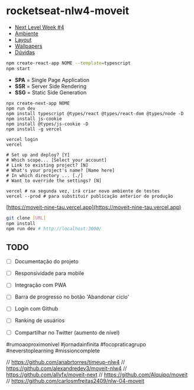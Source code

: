 # rocketseat-nlw4-moveit

- [Next Level Week #4](https://nextlevelweek.com/episodios/react/1/edicao/4)
- [Ambiente](https://www.notion.so/Configura-es-do-ambiente-React-76f2963a042f45b9b9b567a2795945b8)
- [Layout](https://www.figma.com/file/ge20pu3ofMOKoliUyKx1Nl/Move.it-1.0/duplicate?node-id=160%3A2761)
- [Wallpapers](https://drive.google.com/drive/folders/11fxy_LmTD6S1FGTQbeu47QPLzvyuEGSs)
- [Dúvidas](https://discord.com/login?redirect_to=%2Foauth2%2Fauthorize%3Fclient_id%3D796069165533495327%26redirect_uri%3Dhttps%3A%2F%2Fstarter-bot.rocketseat.dev%2Fapi%2Fdiscord%2Fcallback%26response_type%3Dcode%26scope%3Didentify%2520email%2520guilds.join%26state%3DMGFkZjhkMWItYWU5MS00MGI3LWJjZDYtOTU1NGM1ZDRhZDU1)

```bash
npm create-react-app NOME --template=typescript
npm start
```

- **SPA** = Single Page Application
- **SSR** = Server Side Rendering
- **SSG** = Static Side Generation

```
npx create-next-app NOME
npm run dev
npm install typescript @types/react @types/react-dom @types/node -D
npm install js-cookie
npm install @types/js-cookie -D
npm install -g vercel
```

```
vercel login
vercel

# Set up and deploy? [Y]
# Which scope... [Select your account]
# Link to existing project? [N]
# What's your project's name? [Name here]
# In which directory ... [./]
# Want to override the settings? [N]

vercel # na segunda vez, irá criar novo ambiente de testes
vercel --prod # para substituir publicação anterior de produção
```

[https://moveit-nine-tau.vercel.app](https://moveit-nine-tau.vercel.app)

```bash
git clone [URL]
npm install
npm run dev # http://localhost:3000/
```

## TODO
- [ ] Documentação do projeto
- [ ] Responsividade para mobile
- [ ] Integração com PWA
- [ ] Barra de progresso no botão 'Abandonar ciclo'
- [ ] Login com Github
- [ ] Ranking de usuários
- [ ] Compartilhar no Twitter (aumento de nível)


#rumoaoproximonivel
#jornadainfinita
#focopraticagrupo
#neverstoplearning
#missioncomplete

// https://github.com/anabrtorres/timeup-nlw4
// https://github.com/alexandredev3/moveit-nlw4
// https://github.com/allyfx/moveit-next
// https://github.com/Alquipo/moveit
// https://github.com/carlosmfreitas2409/nlw-04-moveit